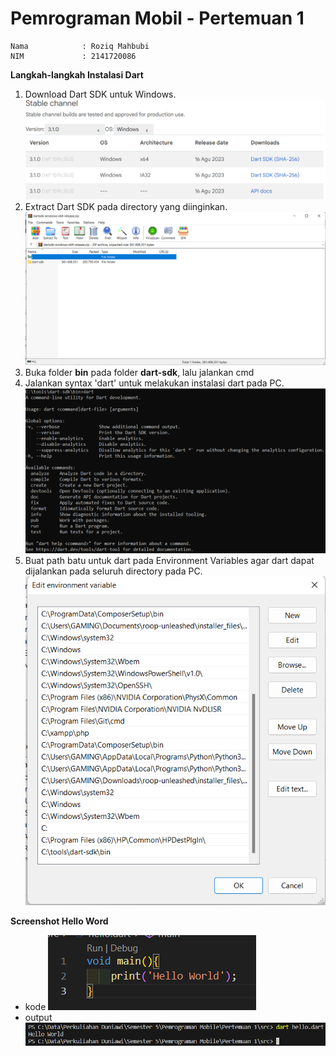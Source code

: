 # Pemrograman Mobil - Pertemuan 1



```
Nama            : Roziq Mahbubi
NIM             : 2141720086
```
<b>Langkah-langkah Instalasi Dart</b>
1. Download Dart SDK untuk Windows.
   ![image](.../../docs/download.png)
2. Extract Dart SDK pada directory yang diinginkan.
   ![image](.../../docs/extract.png)
3. Buka folder **bin** pada folder **dart-sdk**, lalu jalankan cmd
4. Jalankan syntax 'dart' untuk melakukan instalasi dart pada PC.
   ![image](.../../docs/run.png)
5. Buat path batu untuk dart pada Environment Variables agar dart dapat dijalankan pada seluruh directory pada PC.
   ![image](.../../docs/path.png)

<b>Screenshot Hello Word</b>
- kode
  ![image](.../../docs/kode_mobile_1.png)
- output
  ![image](.../../docs/output_mobile_1.png)